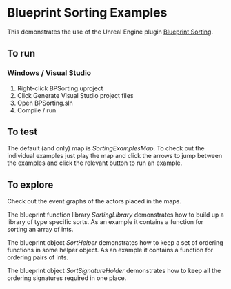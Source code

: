 Blueprint Sorting Examples
==========================

This demonstrates the use of the Unreal Engine plugin [Blueprint Sorting](https://github.com/sh54/BlueprintSorting).


To run
------

### Windows / Visual Studio

1. Right-click BPSorting.uproject
2. Click Generate Visual Studio project files
3. Open BPSorting.sln
4. Compile / run


To test
-------

The default (and only) map is *SortingExamplesMap*. 
To check out the individual examples just play the map and click the arrows to jump between the examples and click the relevant button to run an example.


To explore
----------

Check out the event graphs of the actors placed in the maps.

The blueprint function library *SortingLibrary* demonstrates how to build up a library of type specific sorts. As an example it contains a function for sorting an array of ints.

The blueprint object *SortHelper* demonstrates how to keep a set of ordering functions in some helper object. As an example it contains a function for ordering pairs of ints.

The blueprint object *SortSignatureHolder* demonstrates how to keep all the ordering signatures required in one place.

